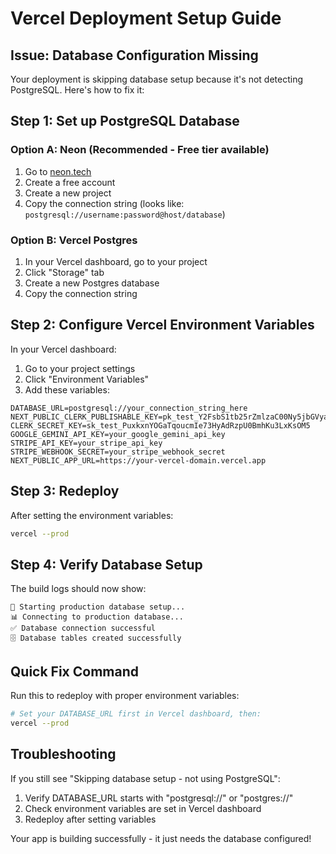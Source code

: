 # Vercel Deployment Setup Guide

## Issue: Database Configuration Missing

Your deployment is skipping database setup because it's not detecting PostgreSQL. Here's how to fix it:

## Step 1: Set up PostgreSQL Database

### Option A: Neon (Recommended - Free tier available)
1. Go to [neon.tech](https://neon.tech)
2. Create a free account
3. Create a new project
4. Copy the connection string (looks like: `postgresql://username:password@host/database`)

### Option B: Vercel Postgres
1. In your Vercel dashboard, go to your project
2. Click "Storage" tab
3. Create a new Postgres database
4. Copy the connection string

## Step 2: Configure Vercel Environment Variables

In your Vercel dashboard:

1. Go to your project settings
2. Click "Environment Variables"
3. Add these variables:

```
DATABASE_URL=postgresql://your_connection_string_here
NEXT_PUBLIC_CLERK_PUBLISHABLE_KEY=pk_test_Y2FsbS1tb25rZmlzaC00Ny5jbGVyay5hY2NvdW50cy5kZXYk
CLERK_SECRET_KEY=sk_test_PuxkxnYOGaTqoucmIe73HyAdRzpU0BmhKu3LxKsOM5
GOOGLE_GEMINI_API_KEY=your_google_gemini_api_key
STRIPE_API_KEY=your_stripe_api_key
STRIPE_WEBHOOK_SECRET=your_stripe_webhook_secret
NEXT_PUBLIC_APP_URL=https://your-vercel-domain.vercel.app
```

## Step 3: Redeploy

After setting the environment variables:

```bash
vercel --prod
```

## Step 4: Verify Database Setup

The build logs should now show:
```
🚀 Starting production database setup...
📊 Connecting to production database...
✅ Database connection successful
🗄️ Database tables created successfully
```

## Quick Fix Command

Run this to redeploy with proper environment variables:

```bash
# Set your DATABASE_URL first in Vercel dashboard, then:
vercel --prod
```

## Troubleshooting

If you still see "Skipping database setup - not using PostgreSQL":
1. Verify DATABASE_URL starts with "postgresql://" or "postgres://"
2. Check environment variables are set in Vercel dashboard
3. Redeploy after setting variables

Your app is building successfully - it just needs the database configured!